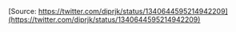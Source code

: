 [Source: https://twitter.com/diprjk/status/1340644595214942209](https://twitter.com/diprjk/status/1340644595214942209)